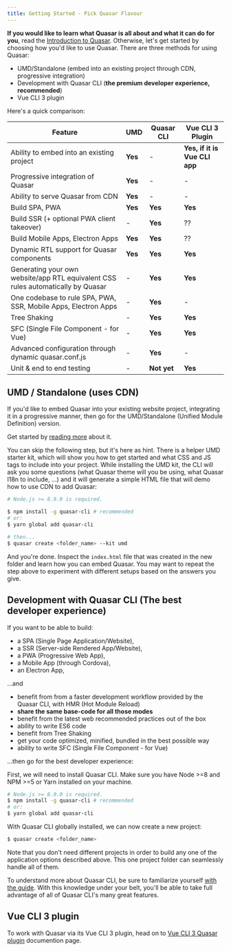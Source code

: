```yaml
---
title: Getting Started - Pick Quasar Flavour
---
```


**If you would like to learn what Quasar is all about and what it can do for you**, read the [Introduction to Quasar](/introduction-to-quasar). Otherwise, let's get started by choosing how you'd like to use Quasar. There are three methods for using Quasar:

 * UMD/Standalone (embed into an existing project through CDN, progressive integration)
 * Development with Quasar CLI (**the premium developer experience, recommended**)
 * Vue CLI 3 plugin

Here's a quick comparison:

| Feature | UMD | Quasar CLI | Vue CLI 3 Plugin |
| --- | --- | --- | --- |
| Ability to embed into an existing project | **Yes** | - | **Yes, if it is Vue CLI app** |
| Progressive integration of Quasar | **Yes** | - | - |
| Ability to serve Quasar from CDN | **Yes** | - | - |
| Build SPA, PWA | **Yes** | **Yes** | **Yes** |
| Build SSR (+ optional PWA client takeover) | - | **Yes** | ?? |
| Build Mobile Apps, Electron Apps | **Yes** | **Yes** | ?? |
| Dynamic RTL support for Quasar components | **Yes** | **Yes** | **Yes** |
| Generating your own website/app RTL equivalent CSS rules automatically by Quasar | - | **Yes** | **Yes** |
| One codebase to rule SPA, PWA, SSR, Mobile Apps, Electron Apps | - | **Yes** | - |
| Tree Shaking | - | **Yes** | **Yes** |
| SFC (Single File Component - for Vue) | - | **Yes** | **Yes** |
| Advanced configuration through dynamic quasar.conf.js | - | **Yes** | - |
| Unit & end to end testing | - | **Not yet** | **Yes** |

## UMD / Standalone (uses CDN)
If you'd like to embed Quasar into your existing website project, integrating it in a progressive manner, then go for the UMD/Standalone (Unified Module Definition) version.

Get started by [reading more](/getting-started/umd) about it.

You can skip the following step, but it's here as hint. There is a helper UMD starter kit, which will show you how to get started and what CSS and JS tags to include into your project. While installing the UMD kit, the CLI will ask you some questions (what Quasar theme will you be using, what Quasar I18n to include, ...) and it will generate a simple HTML file that will demo how to use CDN to add Quasar:

```bash
# Node.js >= 8.9.0 is required.

$ npm install -g quasar-cli # recommended
# or:
$ yarn global add quasar-cli

# then...
$ quasar create <folder_name> --kit umd
```

And you're done. Inspect the `index.html` file that was created in the new folder and learn how you can embed Quasar. You may want to repeat the step above to experiment with different setups based on the answers you give.

## Development with Quasar CLI (The best developer experience)
If you want to be able to build:
* a SPA (Single Page Application/Website),
* a SSR (Server-side Rendered App/Website),
* a PWA (Progressive Web App),
* a Mobile App (through Cordova),
* an Electron App,

...and

* benefit from from a faster development workflow provided by the Quasar CLI, with HMR (Hot Module Reload)
* **share the same base-code for all those modes**
* benefit from the latest web recommended practices out of the box
* ability to write ES6 code
* benefit from Tree Shaking
* get your code optimized, minified, bundled in the best possible way
* ability to write SFC (Single File Component - for Vue)

...then go for the best developer experience:

First, we will need to install Quasar CLI. Make sure you have Node >=8 and NPM >=5 or Yarn installed on your machine.

```bash
# Node.js >= 8.9.0 is required.
$ npm install -g quasar-cli # recommended
# or:
$ yarn global add quasar-cli
```

With Quasar CLI globally installed, we can now create a new project:
```bash
$ quasar create <folder_name>
```

Note that you don't need different projects in order to build any one of the application options described above. This one project folder can seamlessly handle all of them.

To understand more about Quasar CLI, be sure to familiarize yourself [with the guide](/getting-started/quasar-cli). With this knowledge under your belt, you'll be able to take full advantage of all of Quasar CLI's many great features.

## Vue CLI 3 plugin
To work with Quasar via its Vue CLI 3 plugin, head on to [Vue CLI 3 Quasar plugin](/getting-started/vue-cli-plugin) documention page.
